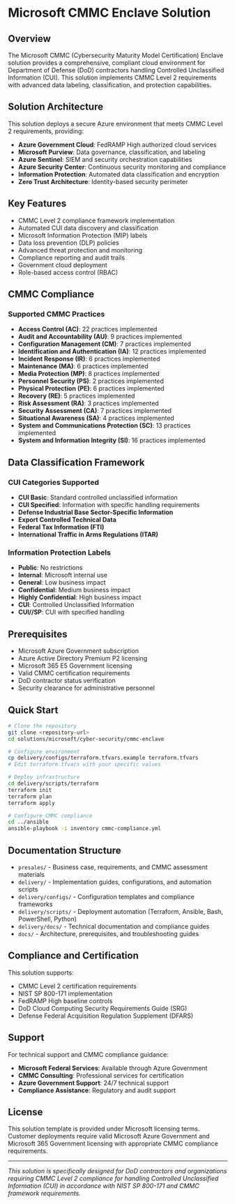 # Microsoft CMMC Enclave Solution

## Overview

The Microsoft CMMC (Cybersecurity Maturity Model Certification) Enclave solution provides a comprehensive, compliant cloud environment for Department of Defense (DoD) contractors handling Controlled Unclassified Information (CUI). This solution implements CMMC Level 2 requirements with advanced data labeling, classification, and protection capabilities.

## Solution Architecture

This solution deploys a secure Azure environment that meets CMMC Level 2 requirements, providing:

- **Azure Government Cloud**: FedRAMP High authorized cloud services
- **Microsoft Purview**: Data governance, classification, and labeling
- **Azure Sentinel**: SIEM and security orchestration capabilities
- **Azure Security Center**: Continuous security monitoring and compliance
- **Information Protection**: Automated data classification and encryption
- **Zero Trust Architecture**: Identity-based security perimeter

## Key Features

- CMMC Level 2 compliance framework implementation
- Automated CUI data discovery and classification
- Microsoft Information Protection (MIP) labels
- Data loss prevention (DLP) policies
- Advanced threat protection and monitoring
- Compliance reporting and audit trails
- Government cloud deployment
- Role-based access control (RBAC)

## CMMC Compliance

### Supported CMMC Practices
- **Access Control (AC)**: 22 practices implemented
- **Audit and Accountability (AU)**: 9 practices implemented  
- **Configuration Management (CM)**: 7 practices implemented
- **Identification and Authentication (IA)**: 12 practices implemented
- **Incident Response (IR)**: 6 practices implemented
- **Maintenance (MA)**: 6 practices implemented
- **Media Protection (MP)**: 8 practices implemented
- **Personnel Security (PS)**: 2 practices implemented
- **Physical Protection (PE)**: 6 practices implemented
- **Recovery (RE)**: 5 practices implemented
- **Risk Assessment (RA)**: 3 practices implemented
- **Security Assessment (CA)**: 7 practices implemented
- **Situational Awareness (SA)**: 4 practices implemented
- **System and Communications Protection (SC)**: 13 practices implemented
- **System and Information Integrity (SI)**: 16 practices implemented

## Data Classification Framework

### CUI Categories Supported
- **CUI Basic**: Standard controlled unclassified information
- **CUI Specified**: Information with specific handling requirements
- **Defense Industrial Base Sector-Specific Information**
- **Export Controlled Technical Data**
- **Federal Tax Information (FTI)**
- **International Traffic in Arms Regulations (ITAR)**

### Information Protection Labels
- **Public**: No restrictions
- **Internal**: Microsoft internal use
- **General**: Low business impact  
- **Confidential**: Medium business impact
- **Highly Confidential**: High business impact
- **CUI**: Controlled Unclassified Information
- **CUI//SP**: CUI with specified handling

## Prerequisites

- Microsoft Azure Government subscription
- Azure Active Directory Premium P2 licensing
- Microsoft 365 E5 Government licensing
- Valid CMMC certification requirements
- DoD contractor status verification
- Security clearance for administrative personnel

## Quick Start

```bash
# Clone the repository
git clone <repository-url>
cd solutions/microsoft/cyber-security/cmmc-enclave

# Configure environment
cp delivery/configs/terraform.tfvars.example terraform.tfvars
# Edit terraform.tfvars with your specific values

# Deploy infrastructure
cd delivery/scripts/terraform
terraform init
terraform plan
terraform apply

# Configure CMMC compliance
cd ../ansible
ansible-playbook -i inventory cmmc-compliance.yml
```

## Documentation Structure

- `presales/` - Business case, requirements, and CMMC assessment materials
- `delivery/` - Implementation guides, configurations, and automation scripts
- `delivery/configs/` - Configuration templates and compliance frameworks
- `delivery/scripts/` - Deployment automation (Terraform, Ansible, Bash, PowerShell, Python)
- `delivery/docs/` - Technical documentation and compliance guides
- `docs/` - Architecture, prerequisites, and troubleshooting guides

## Compliance and Certification

This solution supports:
- CMMC Level 2 certification requirements
- NIST SP 800-171 implementation
- FedRAMP High baseline controls
- DoD Cloud Computing Security Requirements Guide (SRG)
- Defense Federal Acquisition Regulation Supplement (DFARS)

## Support

For technical support and CMMC compliance guidance:
- **Microsoft Federal Services**: Available through Azure Government
- **CMMC Consulting**: Professional services for certification
- **Azure Government Support**: 24/7 technical support
- **Compliance Assistance**: Regulatory and audit support

## License

This solution template is provided under Microsoft licensing terms. Customer deployments require valid Microsoft Azure Government and Microsoft 365 Government licensing with appropriate CMMC compliance requirements.

---

*This solution is specifically designed for DoD contractors and organizations requiring CMMC Level 2 compliance for handling Controlled Unclassified Information (CUI) in accordance with NIST SP 800-171 and CMMC framework requirements.*